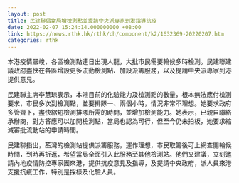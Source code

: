 ```yaml
---
layout: post
title: 民建聯倡當局增檢測點並提請中央派專家到港指導抗疫
date: 2022-02-07 15:24:14.000000000 +08:00
link: https://news.rthk.hk/rthk/ch/component/k2/1632369-20220207.htm
categories: rthk
---
```


本港疫情嚴峻，各區檢測點連日出現人龍，大批市民需要輪候多時檢測。民建聯建議政府盡快在各區增設更多流動檢測點、加設派籌服務，以及提請中央派專家到港提供意見。

民建聯主席李慧琼表示，本港目前的化驗能力及檢測點的數量，根本無法應付檢測要求，市民多次到檢測點，並要排隊一、兩個小時，情況非常不理想。她要求政府多管齊下，盡快縮短檢測排隊所需的時間，並增加檢測能力。她表示，已親自聯絡承辦商，對方答應可以加開檢測點，當局也認為可行，但至今仍未拍板，她要求縮減審批流動站的申請時間。

民建聯指出，荃灣的檢測站提供派籌服務，運作理想，市民取籌後可上網查閱輪候時間，到時再折返，希望當局全面引入此服務至其他檢測站。他們又建議，立刻邀請內地疫情防控專家團來港，提供抗疫意見及指導，及提請中央政府，派人員來港支援抗疫工作，特別是採樣及化驗人員。
